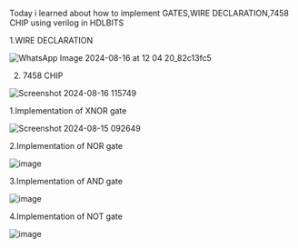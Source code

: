 Today i learned about how  to implement GATES,WIRE DECLARATION,7458 CHIP using verilog in HDLBITS

1.WIRE DECLARATION


![WhatsApp Image 2024-08-16 at 12 04 20_82c13fc5](https://github.com/user-attachments/assets/0571c72d-29fc-4af8-8ca0-36266899b9a3)

2. 7458 CHIP


![Screenshot 2024-08-16 115749](https://github.com/user-attachments/assets/24b03c03-052f-4155-b3b4-0de67489514a)

1.Implementation of XNOR gate 



![Screenshot 2024-08-15 092649](https://github.com/user-attachments/assets/884d3302-02c8-486e-9655-680ec47d1ad5)



2.Implementation of NOR gate 


![image](https://github.com/user-attachments/assets/56bd352a-235f-4b95-9836-97fc09b102e7)


3.Implementation of AND gate 


![image](https://github.com/user-attachments/assets/c80eb555-7aff-445c-9c53-7eada5f0cd7e)


4.Implementation of NOT gate 


![image](https://github.com/user-attachments/assets/ef19764e-c34a-44ec-b581-964965955d24)
